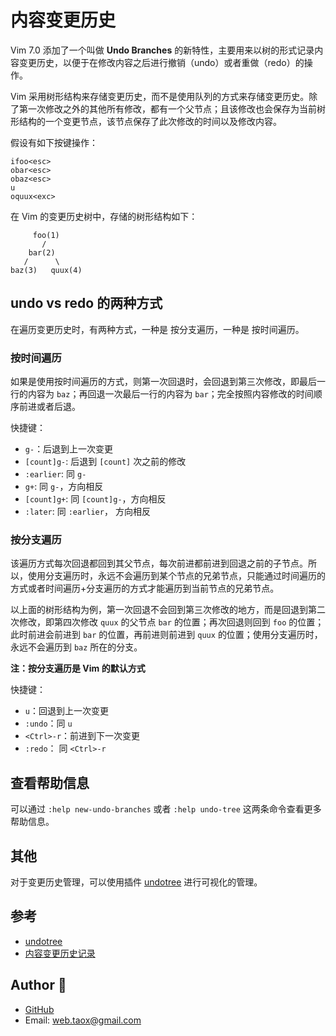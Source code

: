 # 内容变更历史

Vim 7.0 添加了一个叫做 **Undo Branches** 的新特性，主要用来以树的形式记录内容变更历史，以便于在修改内容之后进行撤销（undo）或者重做（redo）的操作。

Vim 采用树形结构来存储变更历史，而不是使用队列的方式来存储变更历史。除了第一次修改之外的其他所有修改，都有一个父节点；且该修改也会保存为当前树形结构的一个变更节点，该节点保存了此次修改的时间以及修改内容。

假设有如下按键操作：

```viml
ifoo<esc>
obar<esc>
obaz<esc>
u
oquux<exc>
```

在 Vim 的变更历史树中，存储的树形结构如下：


```
     foo(1)
       /
    bar(2)
   /      \
baz(3)   quux(4)
```

## undo vs redo 的两种方式

在遍历变更历史时，有两种方式，一种是 按分支遍历，一种是 按时间遍历。

### 按时间遍历

如果是使用按时间遍历的方式，则第一次回退时，会回退到第三次修改，即最后一行的内容为 `baz`；再回退一次最后一行的内容为 `bar`；完全按照内容修改的时间顺序前进或者后退。

快捷键：

* `g-`：后退到上一次变更
* `[count]g-`: 后退到 `[count]` 次之前的修改
* `:earlier`: 同 `g-`
* `g+`: 同 `g-`，方向相反
* `[count]g+`: 同 `[count]g-`，方向相反
* `:later`: 同 `:earlier`， 方向相反

### 按分支遍历

该遍历方式每次回退都回到其父节点，每次前进都前进到回退之前的子节点。所以，使用分支遍历时，永远不会遍历到某个节点的兄弟节点，只能通过时间遍历的方式或者时间遍历+分支遍历的方式才能遍历到当前节点的兄弟节点。

以上面的树形结构为例，第一次回退不会回到第三次修改的地方，而是回退到第二次修改，即第四次修改 `quux` 的父节点 `bar` 的位置；再次回退则回到 `foo` 的位置；此时前进会前进到 `bar` 的位置，再前进则前进到 `quux` 的位置；使用分支遍历时，永远不会遍历到 `baz` 所在的分支。

**注：按分支遍历是 Vim 的默认方式**

快捷键：

* `u`：回退到上一次变更
* `:undo`：同 `u`
* `<Ctrl>-r`：前进到下一次变更
* `:redo`： 同 `<Ctrl>-r`

## 查看帮助信息

可以通过 `:help new-undo-branches` 或者 `:help undo-tree` 这两条命令查看更多帮助信息。

## 其他

对于变更历史管理，可以使用插件 [undotree](./plugin/undotree.md) 进行可视化的管理。

## 参考

* [undotree](https://github.com/mbbill/undotree#description)
* [内容变更历史记录](https://github.com/wsdjeg/vim-galore-zh_cn#%E5%86%85%E5%AE%B9%E5%8F%98%E6%9B%B4%E5%8E%86%E5%8F%B2%E8%AE%B0%E5%BD%95)

## Author 🦃

* [GitHub](https://github.com/Tao-Quixote)
* Email: <web.taox@gmail.com>
